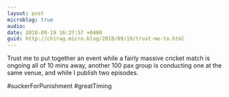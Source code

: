 ```yaml
---
layout: post
microblog: true
audio: 
date: 2018-09-19 16:37:57 +0400
guid: http://chirag.micro.blog/2018/09/19/trust-me-to.html
---
```

Trust me to put together an event while a fairly massive cricket match is ongoing all of 10 mins away, another 100 pax group is conducting one at the same venue, and while I publish two episodes.

#suckerForPunishment #greatTiming
